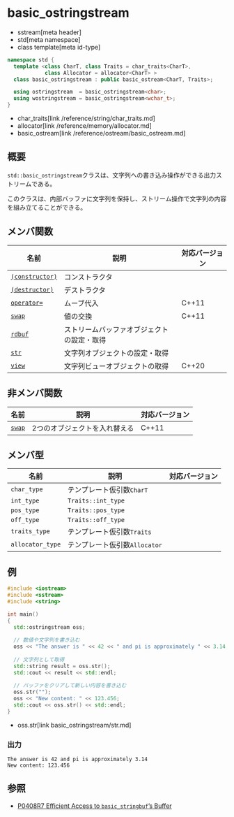 # basic_ostringstream
* sstream[meta header]
* std[meta namespace]
* class template[meta id-type]

```cpp
namespace std {
  template <class CharT, class Traits = char_traits<CharT>,
            class Allocator = allocator<CharT> >
  class basic_ostringstream : public basic_ostream<CharT, Traits>;

  using ostringstream  = basic_ostringstream<char>;
  using wostringstream = basic_ostringstream<wchar_t>;
}
```
* char_traits[link /reference/string/char_traits.md]
* allocator[link /reference/memory/allocator.md]
* basic_ostream[link /reference/ostream/basic_ostream.md]

## 概要
`std::basic_ostringstream`クラスは、文字列への書き込み操作ができる出力ストリームである。

このクラスは、内部バッファに文字列を保持し、ストリーム操作で文字列の内容を組み立てることができる。


## メンバ関数

| 名前                                | 説明                                       | 対応バージョン |
|-------------------------------------|--------------------------------------------|----------------|
| [`(constructor)`](basic_ostringstream/op_constructor.md) | コンストラクタ                             | |
| [`(destructor)`](basic_ostringstream/op_destructor.md)  | デストラクタ                               | |
| [`operator=`](basic_ostringstream/op_assign.md)         | ムーブ代入                                 | C++11 |
| [`swap`](basic_ostringstream/swap.md)                   | 値の交換                                   | C++11 |
| [`rdbuf`](basic_ostringstream/rdbuf.md)                 | ストリームバッファオブジェクトの設定・取得 | |
| [`str`](basic_ostringstream/str.md)                     | 文字列オブジェクトの設定・取得             | |
| [`view`](basic_ostringstream/view.md)                   | 文字列ビューオブジェクトの取得             | C++20 |


## 非メンバ関数

| 名前   | 説明                          | 対応バージョン |
|--------|-------------------------------|----------------|
| [`swap`](basic_ostringstream/swap_free.md) | 2つのオブジェクトを入れ替える | C++11 |


## メンバ型

| 名前             | 説明                          | 対応バージョン |
|------------------|-------------------------------|----------------|
| `char_type`      | テンプレート仮引数`CharT`     | |
| `int_type`       | `Traits::int_type`            | |
| `pos_type`       | `Traits::pos_type`            | |
| `off_type`       | `Traits::off_type`            | |
| `traits_type`    | テンプレート仮引数`Traits`    | |
| `allocator_type` | テンプレート仮引数`Allocator` | |

## 例
```cpp example
#include <iostream>
#include <sstream>
#include <string>

int main()
{
  std::ostringstream oss;
  
  // 数値や文字列を書き込む
  oss << "The answer is " << 42 << " and pi is approximately " << 3.14;
  
  // 文字列として取得
  std::string result = oss.str();
  std::cout << result << std::endl;
  
  // バッファをクリアして新しい内容を書き込む
  oss.str("");
  oss << "New content: " << 123.456;
  std::cout << oss.str() << std::endl;
}
```
* oss.str[link basic_ostringstream/str.md]

### 出力
```
The answer is 42 and pi is approximately 3.14
New content: 123.456
```

## 参照
- [P0408R7 Efficient Access to `basic_stringbuf`’s Buffer](https://www.open-std.org/jtc1/sc22/wg21/docs/papers/2019/p0408r7.pdf)
